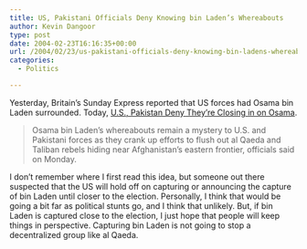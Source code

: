 ```yaml
---
title: US, Pakistani Officials Deny Knowing bin Laden’s Whereabouts
author: Kevin Dangoor
type: post
date: 2004-02-23T16:16:35+00:00
url: /2004/02/23/us-pakistani-officials-deny-knowing-bin-ladens-whereabouts/
categories:
  - Politics

---
```

Yesterday, Britain&#8217;s Sunday Express reported that US forces had Osama bin Laden surrounded. Today, [U.S., Pakistan Deny They&#8217;re Closing in on Osama][1].

> Osama bin Laden&#8217;s whereabouts remain a mystery to U.S. and Pakistani forces as they crank up efforts to flush out al Qaeda and Taliban rebels hiding near Afghanistan&#8217;s eastern frontier, officials said on Monday.

I don&#8217;t remember where I first read this idea, but someone out there suspected that the US will hold off on capturing or announcing the capture of bin Laden until closer to the election. Personally, I think that would be going a bit far as political stunts go, and I think that unlikely. But, if bin Laden is captured close to the election, I just hope that people will keep things in perspective. Capturing bin Laden is not going to stop a decentralized group like al Qaeda.

 [1]: http://story.news.yahoo.com/news?tmpl=story&cid=578&e=3&u=/nm/20040223/ts_nm/afghan_binladen_dc "Yahoo! News - U.S., Pakistan Deny They're Closing in on Osama"